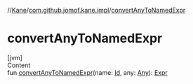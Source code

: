 //[Kane](../index.md)/[com.github.jomof.kane.impl](index.md)/[convertAnyToNamedExpr](convert-any-to-named-expr.md)



# convertAnyToNamedExpr  
[jvm]  
Content  
fun [convertAnyToNamedExpr](convert-any-to-named-expr.md)(name: [Id](index.md#%5Bcom.github.jomof.kane.impl%2FId%2F%2F%2FPointingToDeclaration%2F%5D%2FClasslikes%2F-274594955), any: [Any](https://kotlinlang.org/api/latest/jvm/stdlib/kotlin/-any/index.html)): [Expr](../com.github.jomof.kane/-expr/index.md)  



